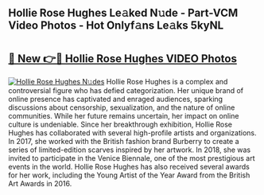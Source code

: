 ## Hollie Rose Hughes Le𝚊ked N𝚞de - Part-VCM Video Photos - Hot Onlyf𝚊ns Le𝚊ks 5kyNL

# <h2><a href="http://ac18655.deff.icu/?id=Hollie+Rose+Hughes">🔗 New 👉🔴 Hollie Rose Hughes VIDEO Photos</a></h2>

[![Hollie Rose Hughes N𝚞des](https://i.imgur.com/rIISA9y.gif)](http://ac18655.deff.icu/?id=Hollie+Rose+Hughes)
Hollie Rose Hughes is a complex and controversial figure who has defied categorization. Her unique brand of online presence has captivated and enraged audiences, sparking discussions about censorship, sexualization, and the nature of online communities. While her future remains uncertain, her impact on online culture is undeniable. Since her breakthrough exhibition, Hollie Rose Hughes has collaborated with several high-profile artists and organizations. In 2017, she worked with the British fashion brand Burberry to create a series of limited-edition scarves inspired by her artwork. In 2018, she was invited to participate in the Venice Biennale, one of the most prestigious art events in the world. Hollie Rose Hughes has also received several awards for her work, including the Young Artist of the Year Award from the British Art Awards in 2016.
